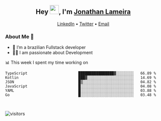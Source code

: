 <h2 align="center">Hey <img src="https://github.com/TheDudeThatCode/TheDudeThatCode/blob/master/Assets/Hi.gif" width="29">, I'm <a href="https://www.linkedin.com/in/jonathanlameira/">Jonathan Lameira</a></h2>
<p align="center">
  <a href="https://www.linkedin.com/in/jonathanlameira/">LinkedIn</a> •
  <a href="https://twitter.com/jlameira">Twitter</a> •
  <a href="mailto:jlameira@gmail.com">Email</a>
</p>

### About Me 🚀
- 🌱  I’m a brazilian Fullstack developer</br>
- 👨‍💻  I am passionate about Development</br>

<!-- ![Jonathan Lameira github stats](https://github-readme-stats.vercel.app/api?username=jlameirameli&show_icons=true&hide_border=true)&nbsp;&nbsp; -->

📊 This week I spent my time working on
<!--START_SECTION:waka-->

```text
TypeScript                       ████████████████▓░░░░░░░░   66.89 %
Kotlin                           ███▓░░░░░░░░░░░░░░░░░░░░░   14.69 %
JSON                             █▒░░░░░░░░░░░░░░░░░░░░░░░   04.82 %
JavaScript                       █░░░░░░░░░░░░░░░░░░░░░░░░   04.08 %
YAML                             █░░░░░░░░░░░░░░░░░░░░░░░░   03.88 %
Go                               █░░░░░░░░░░░░░░░░░░░░░░░░   03.48 %
```

<!--END_SECTION:waka-->

<br />

![visitors](https://visitor-badge.laobi.icu/badge?page_id=jlameira.jlameira)
